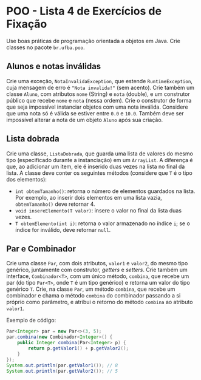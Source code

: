 # POO - Lista 4 de Exercícios de Fixação

Use boas práticas de programação orientada a objetos em Java.
Crie classes no pacote `br.ufba.poo`.

## Alunos e notas inválidas

Crie uma exceção, `NotaInvalidaException`, que estende `RuntimeException`, cuja mensagem de erro é `"Nota invalida!"` (sem acento). Crie também um classe `Aluno`, com atributos `nome` (String) e `nota` (double), e um construtor público que recebe `nome` e `nota` (nessa ordem). Crie o construtor de forma que seja impossível instanciar objetos com uma nota inválida. Considere que uma nota só é válida se estiver entre `0.0` e `10.0`. Também deve ser impossível alterar a nota de um objeto `Aluno` após sua criação.

## Lista dobrada

Crie uma classe, `ListaDobrada`, que guarda uma lista de valores do mesmo tipo (especificado durante a instanciação) em um `ArrayList`. A diferença é que, ao adicionar um item, ele é inserido duas vezes na lista no final da lista. A classe deve conter os seguintes métodos (considere que `T` é o tipo dos elementos):

- `int obtemTamanho()`: retorna o número de elementos guardados na lista. Por exemplo, ao inserir dois elementos em uma lista vazia, `obtemTamanho()` deve retornar 4.
- `void insereElemento(T valor)`: insere o valor no final da lista duas vezes.
- `T obtemElemento(int i)`: retorna o valor armazenado no índice `i`; se o índice for inválido, deve retornar `null`.

## Par e Combinador

Crie uma classe `Par`, com dois atributos, `valor1` e `valor2`, do mesmo tipo genérico, juntamente com construtor, *getters* e *setters*. Crie também um interface, `Combinador<T>`, com um único método, `combina`, que recebe um par (do tipo `Par<T>`, onde `T` é um tipo genérico) e retorna um valor do tipo genérico `T`. Crie, na classe `Par`, um método `combina`, que recebe um combinador e chama o método `combina` do combinador passando a si próprio como parâmetro, e atribui o retorno do método `combina` ao atributo `valor1`.

Exemplo de código:

```java
Par<Integer> par = new Par<>(3, 5);
par.combina(new Combinador<Integer>() {
    public Integer combina(Par<Integer> p) {
        return p.getValor1() + p.getValor2();
    }
});
System.out.println(par.getValor1()); // 8
System.out.println(par.getValor2()); // 5
```